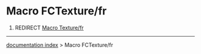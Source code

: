 # Macro FCTexture/fr
1.  REDIRECT [Macro Texture/fr](Macro_Texture/fr.md)

---
[documentation index](../README.md) > Macro FCTexture/fr
